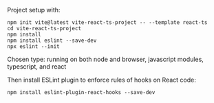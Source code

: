 Project setup with:

```
npm init vite@latest vite-react-ts-project -- --template react-ts
cd vite-react-ts-project
npm install
npm install eslint --save-dev
npx eslint --init
```

Chosen type: running on both node and browser, javascript modules, typescript, and react

Then install ESLint plugin to enforce rules of hooks on React code:

```
npm install eslint-plugin-react-hooks --save-dev
```
